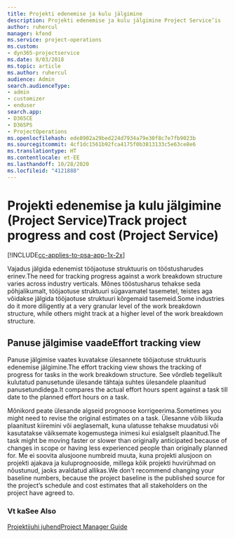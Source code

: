 ```yaml
---
title: Projekti edenemise ja kulu jälgimine
description: Projekti edenemise ja kulu jälgimine Project Service’is
author: ruhercul
manager: kfend
ms.service: project-operations
ms.custom:
- dyn365-projectservice
ms.date: 8/03/2018
ms.topic: article
ms.author: ruhercul
audience: Admin
search.audienceType:
- admin
- customizer
- enduser
search.app:
- D365CE
- D365PS
- ProjectOperations
ms.openlocfilehash: ede8902a29bed224d7934a79e30f8c7e7fb9023b
ms.sourcegitcommit: 4cf1dc1561b92fca4175f0b3813133c5e63ce8e6
ms.translationtype: HT
ms.contentlocale: et-EE
ms.lasthandoff: 10/28/2020
ms.locfileid: "4121888"
---
```

# <a name="track-project-progress-and-cost-project-service"></a><span data-ttu-id="13596-103">Projekti edenemise ja kulu jälgimine (Project Service)</span><span class="sxs-lookup"><span data-stu-id="13596-103">Track project progress and cost (Project Service)</span></span>

[!INCLUDE[cc-applies-to-psa-app-1x-2x](../includes/cc-applies-to-psa-app-1x-2x.md)]

<span data-ttu-id="13596-104">Vajadus jälgida edenemist tööjaotuse struktuuris on tööstusharudes erinev.</span><span class="sxs-lookup"><span data-stu-id="13596-104">The need for tracking progress against a work breakdown structure varies across industry verticals.</span></span> <span data-ttu-id="13596-105">Mõnes tööstusharus tehakse seda põhjalikumalt, tööjaotuse struktuuri sügavamatel tasemetel, teistes aga võidakse jälgida tööjaotuse struktuuri kõrgemaid tasemeid.</span><span class="sxs-lookup"><span data-stu-id="13596-105">Some industries do it more diligently at a very granular level of the work breakdown structure, while others might track at a higher level of the work breakdown structure.</span></span>  
  
## <a name="effort-tracking-view"></a><span data-ttu-id="13596-106">Panuse jälgimise vaade</span><span class="sxs-lookup"><span data-stu-id="13596-106">Effort tracking view</span></span>  
<span data-ttu-id="13596-107">Panuse jälgimise vaates kuvatakse ülesannete tööjaotuse struktuuris edenemise jälgimine.</span><span class="sxs-lookup"><span data-stu-id="13596-107">The effort tracking view shows the tracking of progress for tasks in the work breakdown structure.</span></span> <span data-ttu-id="13596-108">See võrdleb tegelikult kulutatud panusetunde ülesande tähtaja suhtes ülesandele plaanitud panusetundidega.</span><span class="sxs-lookup"><span data-stu-id="13596-108">It compares the actual effort hours spent against a task till date to the planned effort hours on a task.</span></span>  
  
<span data-ttu-id="13596-109">Mõnikord peate ülesande algseid prognoose korrigeerima.</span><span class="sxs-lookup"><span data-stu-id="13596-109">Sometimes you might need to revise the original estimates on a task.</span></span> <span data-ttu-id="13596-110">Ülesanne võib liikuda plaanitust kiiremini või aeglasemalt, kuna ulatusse tehakse muudatusi või kasutatakse väiksemate kogemustega inimesi kui esialgselt plaanitud.</span><span class="sxs-lookup"><span data-stu-id="13596-110">The task might be moving faster or slower than originally anticipated because of changes in scope or having less experienced people than originally planned for.</span></span> <span data-ttu-id="13596-111">Me ei soovita alusjoone numbreid muuta, kuna projekti alusjoon on projekti ajakava ja kuluprognooside, millega kõik projekti huvirühmad on nõustunud, jaoks avaldatud allikas.</span><span class="sxs-lookup"><span data-stu-id="13596-111">We don't recommend changing your baseline numbers, because the project baseline is the published source for the project’s schedule and cost estimates that all stakeholders on the project have agreed to.</span></span>  
  
### <a name="see-also"></a><span data-ttu-id="13596-112">Vt ka</span><span class="sxs-lookup"><span data-stu-id="13596-112">See Also</span></span>  
 [<span data-ttu-id="13596-113">Projektijuhi juhend</span><span class="sxs-lookup"><span data-stu-id="13596-113">Project Manager Guide</span></span>](../psa/project-manager-guide.md)
